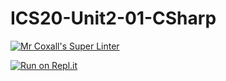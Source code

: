 # ICS20-Unit2-01-CSharp

[![Mr Coxall's Super Linter](https://github.com/andre-deveau/Unit2-01-CSharp/workflows/Mr%20Coxall's%20Super%20Linter/badge.svg)](https://github.com/andre-deveau/Unit2-01-CSharp/actions/)

[![Run on Repl.it](https://repl.it/badge/github/<OWNER>/<REPOSITORY>)](https://repl.it/github/<OWNER>/<REPOSITORY>)